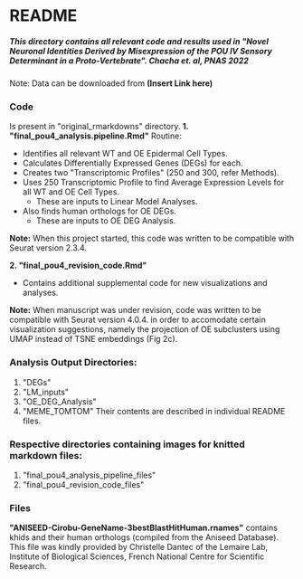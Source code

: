 # README
##### This directory contains all relevant code and results used in "Novel Neuronal Identities Derived by Misexpression of the POU IV Sensory Determinant in a Proto-Vertebrate". Chacha et. al, PNAS 2022

Note: Data can be downloaded from **(Insert Link here)** 

### Code
Is present in "original_rmarkdowns" directory.
**1. "final_pou4_analysis.pipeline.Rmd"**
Routine: 
- Identifies all relevant WT and OE Epidermal Cell Types.
- Calculates Differentially Expressed Genes (DEGs) for each.
- Creates two "Transcriptomic Profiles" (250 and 300, refer Methods).
- Uses 250 Transcriptomic Profile to find Average Expression Levels for all WT and OE Cell Types.
    - These are inputs to Linear Model Analyses.
- Also finds human orthologs for OE DEGs.
    - These are inputs to OE DEG Analysis.

**Note:** When this project started, this code was written to be compatible with Seurat version 2.3.4.

**2. "final_pou4_revision_code.Rmd"**
- Contains additional supplemental code for new visualizations and analyses.

**Note:** When manuscript was under revision, code was written to be compatible with Seurat version 4.0.4. in order to accomodate certain visualization suggestions, namely the projection of OE subclusters using UMAP instead of TSNE embeddings (Fig 2c).

### Analysis Output Directories:
1. "DEGs"
2. "LM_inputs" 
3. "OE_DEG_Analysis"
4. "MEME_TOMTOM" 
Their contents are described in individual README files. 

### Respective directories containing images for knitted markdown files:
1. "final_pou4_analysis_pipeline_files"
2. "final_pou4_revision_code_files"

### Files 

**"ANISEED-Cirobu-GeneName-3bestBlastHitHuman.rnames"** contains khids and their human orthologs (compiled from the Aniseed Database). This file was kindly provided by Christelle Dantec of the Lemaire Lab, Institute of Biological Sciences, French National Centre for Scientific Research.
